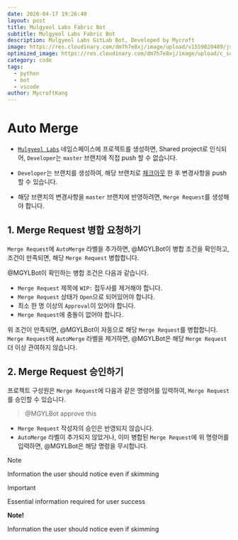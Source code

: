 ```yaml
---
date: 2020-04-17 19:26:40
layout: post
title: Mulgyeol Labs Fabric Bot
subtitle: Mulgyeol Labs Fabric Bot
description: Mulgyeol Labs GitLab Bot, Developed by Mycroft
image: https://res.cloudinary.com/dm7h7e8xj/image/upload/v1559820489/js-code_n83m7a.jpg
optimized_image: https://res.cloudinary.com/dm7h7e8xj/image/upload/c_scale,w_380/v1559820489/js-code_n83m7a.jpg
category: code
tags:
  - python
  - bot
  - vscode
author: MycroftKang
---
```


# Auto Merge

* [`Mulgyeol Labs`](https://gitlab.com/mgylabs) 네임스페이스에 프로젝트를 생성하면, Shared project로 인식되어, `Developer`는 `master` 브랜치에 직접 push 할 수 없습니다.

* `Developer`는 브랜치를 생성하여, 해당 브랜치로 [체크아웃](https://backlog.com/git-tutorial/kr/stepup/stepup2_3.html) 한 후 변경사항을 push 할 수 있습니다.

*  해당 브랜치의 변경사항을 `master` 브랜치에 반영하려면, `Merge Request`를 생성해야 합니다.

## 1. Merge Request 병합 요청하기
`Merge Request`에 `AutoMerge` 라벨을 추가하면,  @MGYLBot이 병합 조건을 확인하고, 조건이 만족되면, 해당 `Merge Request` 병합합니다.

@MGYLBot이 확인하는 병합 조건은 다음과 같습니다.

*  `Merge Request` 제목에 `WIP:` 접두사를 제거해야 합니다.
*  `Merge Request` 상태가 `Open`으로 되어있어야 합니다.
*  최소 한 명 이상의 `Approval`이 있어야 합니다.
*  `Merge Request`에 충돌이 없어야 합니다.

위 조건이 만족되면, @MGYLBot이 자동으로 해당 `Merge Request`를 병합합니다.  
`Merge Request`에 `AutoMerge` 라벨을 제거하면, @MGYLBot은 해당 `Merge Request` 더 이상 관여하지 않습니다.

## 2. Merge Request 승인하기
프로젝트 구성원은 `Merge Request`에 다음과 같은 명령어를 입력하여, `Merge Request`를 승인할 수 있습니다.

>  @MGYLBot approve this

*  `Merge Request` 작성자의 승인은 반영되지 않습니다.
*  `AutoMerge` 라벨이 추가되지 않았거나, 이미 병합된 `Merge Request`에 위 명령어를 입력하면, @MGYLBot은 해당 명령을 무시합니다.

> [!NOTE]
> Information the user should notice even if skimming

> [!IMPORTANT]
> Essential information required for user success

<div class="note">
  <p><strong>Note!</strong></p>
  <p>Information the user should notice even if skimming</p>
</div>




